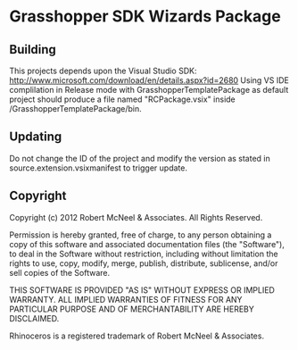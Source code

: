 Grasshopper SDK Wizards Package
===============================

Building
--------
This projects depends upon the Visual Studio SDK: http://www.microsoft.com/download/en/details.aspx?id=2680
Using VS IDE complilation in Release mode with GrasshopperTemplatePackage as default project should produce a file named "RCPackage.vsix" inside /GrasshopperTemplatePackage/bin.

Updating
--------
Do not change the ID of the project and modify the version as stated in 
source.extension.vsixmanifest to trigger update.

Copyright
---------
Copyright (c) 2012 Robert McNeel & Associates. All Rights Reserved.

Permission is hereby granted, free of charge, to any person obtaining a copy of
this software and associated documentation files (the "Software"), to deal in
the Software without restriction, including without limitation the rights to use,
copy, modify, merge, publish, distribute, sublicense, and/or sell copies of the
Software.

THIS SOFTWARE IS PROVIDED "AS IS" WITHOUT EXPRESS OR IMPLIED WARRANTY. ALL IMPLIED
WARRANTIES OF FITNESS FOR ANY PARTICULAR PURPOSE AND OF MERCHANTABILITY ARE HEREBY
DISCLAIMED.

Rhinoceros is a registered trademark of Robert McNeel & Associates.
